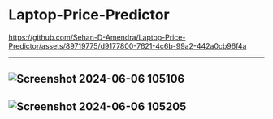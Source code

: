 # Laptop-Price-Predictor

https://github.com/Sehan-D-Amendra/Laptop-Price-Predictor/assets/89719775/d9177800-7621-4c6b-99a2-442a0cb96f4a

---
![Screenshot 2024-06-06 105106](https://github.com/Sehan-D-Amendra/Laptop-Price-Predictor/assets/89719775/35c7a857-703d-4271-8718-b099a9f17827)
---
![Screenshot 2024-06-06 105205](https://github.com/Sehan-D-Amendra/Laptop-Price-Predictor/assets/89719775/d87d440d-d77f-449b-8275-fdcdae52eefe)
---
